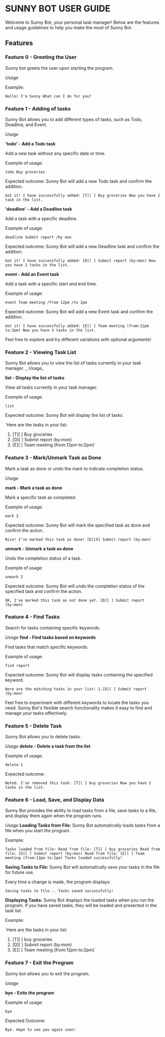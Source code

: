 # SUNNY BOT USER GUIDE

Welcome to Sunny Bot, your personal task manager! Below are the features and usage guidelines to help you make the most of Sunny Bot.

## Features 

### Feature 0 - Greeting the User

Sunny bot greets the user upon starting the program.

_Usage_

Example:

`Hello! I'm Sunny
What can I do for you?`

### Feature 1 - Adding of tasks

Sunny Bot allows you to add different types of tasks, such as Todo, Deadline, and Event.

_Usage_

**'todo' - Add a Todo task**

Add a new task without any specific date or time.

Example of usage:

`todo Buy groceries`

Expected outcome:
Sunny Bot will add a new Todo task and confirm the addition.

`Got it! I have successfully added:
[T][ ] Buy groceries
Now you have 1 task in the list.`




**'deadline' - Add a Deadline task**

Add a task with a specific deadline.

Example of usage:

`deadline Submit report /by mon`

Expected outcome:
Sunny Bot will add a new Deadline task and confirm the addition.

`Got it! I have successfully added:
[D][ ] Submit report (by:mon)
Now you have 2 tasks in the list.`




**event - Add an Event task**

Add a task with a specific start and end time.

Example of usage:

`event Team meeting /from 12pm /to 2pm`

Expected outcome:
Sunny Bot will add a new Event task and confirm the addition.

`Got it! I have successfully added:
[E][ ] Team meeting (from:12pm to:2pm)
Now you have 3 tasks in the list.`

Feel free to explore and try different variations with optional arguments!




### Feature 2 - Viewing Task List

Sunny Bot allows you to view the list of tasks currently in your task manager.
_
Usage_

**list - Display the list of tasks**

View all tasks currently in your task manager.

Example of usage:

`list`

Expected outcome:
Sunny Bot will display the list of tasks.

`Here are the tasks in your list:
1. [T][ ] Buy groceries
2. [D][ ] Submit report (by:mon)
3. [E][ ] Team meeting (from:12pm to:2pm)`




### Feature 3 - Mark/Unmark Task as Done
Mark a task as done or undo the mark to indicate completion status.

_Usage_

**mark - Mark a task as done**

Mark a specific task as completed.

Example of usage:

`mark 2`

Expected outcome:
Sunny Bot will mark the specified task as done and confirm the action.

`Nice! I've marked this task as done!
[D][X] Submit report (by:mon)`




**unmark - Unmark a task as done**

Undo the completion status of a task.

Example of usage:

`unmark 2`

Expected outcome:
Sunny Bot will undo the completion status of the specified task and confirm the action.

`OK, I've marked this task as not done yet.
[D][ ] Submit report (by:mon)`




### Feature 4 - Find Tasks
Search for tasks containing specific keywords.

_Usage_
**find - Find tasks based on keywords**

Find tasks that match specific keywords.

Example of usage:

`find report`

Expected outcome:
Sunny Bot will display tasks containing the specified keyword.

`Here are the matching tasks in your list:
1.[D][ ] Submit report (by:mon)`

Feel free to experiment with different keywords to locate the tasks you need. Sunny Bot's flexible search functionality makes it easy to find and manage your tasks effectively.



### Feature 5 - Delete Task
Sunny Bot allows you to delete tasks.

_Usage_
**delete - Delete a task from the list**

Example of usage:

`delete 1`

Expected outcome:

`Noted. I've removed this task:
[T][ ] buy groceries
Now you have 2 tasks in the list.`





### Feature 6 - Load, Save, and Display Data
Sunny Bot provides the ability to load tasks from a file, save tasks to a file, and display them again when the program runs.

_Usage_
**Loading Tasks from File:**
Sunny Bot automatically loads tasks from a file when you start the program.

Example:

`Tasks loaded from file:
Read from file: [T][ ] buy groceries
Read from file: [D][ ] Submit report (by:mon)
Read from file: [E][ ] Team meeting (from:12pm to:2pm)
Tasks loaded successfully!`


**Saving Tasks to File:**
Sunny Bot will automatically save your tasks in the file for future use.

Every time a change is made, the program displays:

`Saving tasks to file...
Tasks saved successfully!`


**Displaying Tasks:**
Sunny Bot displays the loaded tasks when you run the program. If you have saved tasks, they will be loaded and presented in the task list.

Example:

`Here are the tasks in your list:
1. [T][ ] buy groceries
2. [D][ ] Submit report (by:mon)
3. [E][ ] Team meeting (from:12pm to:2pm)`




### Feature 7 - Exit the Program
Sunny bot allows you to exit the program.

_Usage_

**bye - Exits the program**

Example of usage:

`bye`

Expected Outcome:

`Bye. Hope to see you again soon!`

